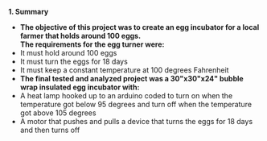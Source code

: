 <b>1. Summary</b>

<ul>

<li><b> The objective of this project was to create an egg incubator for a local farmer that holds around 100 eggs.</b></li>
<b> The requirements for the egg turner were:</b>
<li> It must hold around 100 eggs</li>
<li> It must turn the eggs for 18 days</li>
<li> It must keep a constant temperature at 100 degrees Fahrenheit<li/>
<b> The final tested and analyzed project was a 30"x30"x24" bubble wrap insulated egg incubator with:</b>
<li> A heat lamp hooked up to an arduino coded to turn on when the temperature got below 95 degrees and turn off when the temperature got above 105 degrees</li>
<li> A motor that pushes and pulls a device that turns the eggs for 18 days and then turns off</li>

 



</ul>
